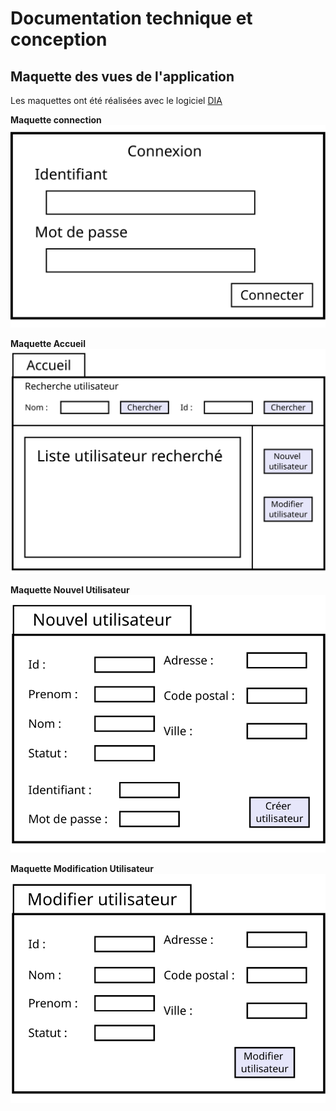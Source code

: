 # Documentation technique et conception

## Maquette des vues de l'application

Les maquettes ont été réalisées avec le logiciel [DIA](http://dia-installer.de/)

**Maquette connection**
![Maquette Connection](./Schema/Vue_application_ExportImg/Vue_application_-_Connexion.svg)

**Maquette Accueil**
![Maquette Accueil](./Schema/Vue_application_ExportImg/Vue_application_-_Accueil.svg)

**Maquette Nouvel Utilisateur**
![Maquette Nouvel Utilisateur](./Schema/Vue_application_ExportImg/Vue_application_-_Nouvel_Utilisateur.svg)

**Maquette Modification Utilisateur**
![Maquette Modification Utilisateur](./Schema/Vue_application_ExportImg/Vue_application_-_Modification_Utilisateur.svg)
